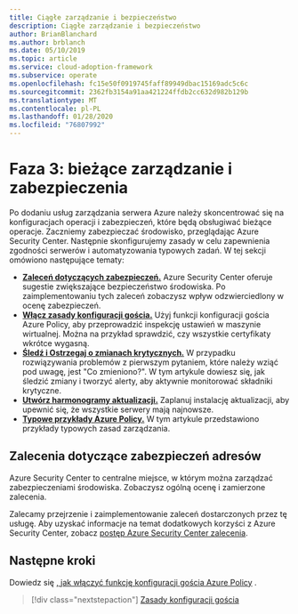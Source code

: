 ```yaml
---
title: Ciągłe zarządzanie i bezpieczeństwo
description: Ciągłe zarządzanie i bezpieczeństwo
author: BrianBlanchard
ms.author: brblanch
ms.date: 05/10/2019
ms.topic: article
ms.service: cloud-adoption-framework
ms.subservice: operate
ms.openlocfilehash: fc15e50f0919745faff89949dbac15169adc5c6c
ms.sourcegitcommit: 2362fb3154a91aa421224ffdb2cc632d982b129b
ms.translationtype: MT
ms.contentlocale: pl-PL
ms.lasthandoff: 01/28/2020
ms.locfileid: "76807992"
---
```

# <a name="phase-3-ongoing-management-and-security"></a>Faza 3: bieżące zarządzanie i zabezpieczenia

Po dodaniu usług zarządzania serwera Azure należy skoncentrować się na konfiguracjach operacji i zabezpieczeń, które będą obsługiwać bieżące operacje. Zaczniemy zabezpieczać środowisko, przeglądając Azure Security Center. Następnie skonfigurujemy zasady w celu zapewnienia zgodności serwerów i automatyzowania typowych zadań. W tej sekcji omówiono następujące tematy:

- **[Zaleceń dotyczących zabezpieczeń.](#address-security-recommendations)** Azure Security Center oferuje sugestie zwiększające bezpieczeństwo środowiska. Po zaimplementowaniu tych zaleceń zobaczysz wpływ odzwierciedlony w ocenę zabezpieczeń.
- **[Włącz zasady konfiguracji gościa.](./guest-configuration-policy.md)** Użyj funkcji konfiguracji gościa Azure Policy, aby przeprowadzić inspekcję ustawień w maszynie wirtualnej. Można na przykład sprawdzić, czy wszystkie certyfikaty wkrótce wygasną.
- **[Śledź i Ostrzegaj o zmianach krytycznych.](./enable-tracking-alerting.md)** W przypadku rozwiązywania problemów z pierwszym pytaniem, które należy wziąć pod uwagę, jest "Co zmieniono?". W tym artykule dowiesz się, jak śledzić zmiany i tworzyć alerty, aby aktywnie monitorować składniki krytyczne.
- **[Utwórz harmonogramy aktualizacji.](./update-schedules.md)** Zaplanuj instalację aktualizacji, aby upewnić się, że wszystkie serwery mają najnowsze.
- **[Typowe przykłady Azure Policy.](./common-policies.md)** W tym artykule przedstawiono przykłady typowych zasad zarządzania.

## <a name="address-security-recommendations"></a>Zalecenia dotyczące zabezpieczeń adresów

Azure Security Center to centralne miejsce, w którym można zarządzać zabezpieczeniami środowiska. Zobaczysz ogólną ocenę i zamierzone zalecenia.

Zalecamy przejrzenie i zaimplementowanie zaleceń dostarczonych przez tę usługę. Aby uzyskać informacje na temat dodatkowych korzyści z Azure Security Center, zobacz [postęp Azure Security Center zalecenia](https://docs.microsoft.com/azure/migrate/migrate-best-practices-security-management#best-practice-follow-azure-security-center-recommendations).

## <a name="next-steps"></a>Następne kroki

Dowiedz się [, jak włączyć funkcję konfiguracji gościa Azure Policy](./guest-configuration-policy.md) .

> [!div class="nextstepaction"]
> [Zasady konfiguracji gościa](./guest-configuration-policy.md)
